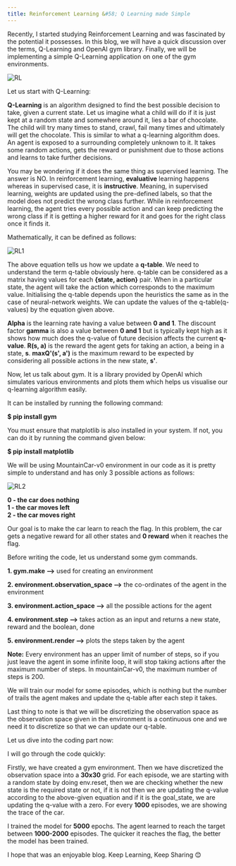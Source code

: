 ```yaml
---
title: Reinforcement Learning &#58; Q Learning made Simple
---
```

Recently, I started studying Reinforcement Learning and was fascinated by the potential it possesses. In this blog, we will have a quick discussion over the terms, Q-Learning and OpenAI gym library. Finally, we will be implementing a simple Q-Learning application on one of the gym environments.

![RL](https://i1.wp.com/enhancedatascience.com/wp-content/uploads/2017/07/reinforcementLearning.png?fit=437%2C450)

Let us start with Q-Learning:

**Q-Learning** is an algorithm designed to find the best possible decision to take, given a current state. Let us imagine what a child will do if it is just kept at a random state and somewhere around it, lies a bar of chocolate. The child will try many times to stand, crawl, fail many times and ultimately will get the chocolate. This is similar to what a q-learning algorithm does. An agent is exposed to a surrounding completely unknown to it. It takes some random actions, gets the reward or punishment due to those actions and learns to take further decisions. 

You may be wondering if it does the same thing as supervised learning. The answer is NO. In reinforcement learning, **evaluative** learning happens whereas in supervised case, it is **instructive**. Meaning, in supervised learning, weights are updated using the pre-defined labels, so that the model does not predict the wrong class further. While in reinforcement learning, the agent tries every possible action and can keep predicting the wrong class if it is getting a higher reward for it and goes for the right class once it finds it.


Mathematically, it can be defined as follows:


![RL1](https://miro.medium.com/max/1196/1*eyvquWnldzyJtyCT5cbljA.png)

The above equation tells us how we update a **q-table**. We need to understand the term q-table obviously here. q-table can be considered as a matrix having values for each **{state, action}** pair. When in a particular state, the agent will take the action which corresponds to the maximum value. Initialising the q-table depends upon the heuristics the same as in the case of neural-network weights. We can update the values of the q-table(q-values) by the equation given above.

**Alpha** is the learning rate having a value between **0 and 1**. The discount factor **gamma** is also a value between **0 and 1** but is typically kept high as it shows how much does the q-value of future decision affects the current **q-value**. **R(s, a)** is the reward the agent gets for taking an action, a being in a state, **s**.
**maxQ'(s', a')** is the maximum reward to be expected by considering all possible actions in the new state, **s'**. 

Now, let us talk about gym. It is a library provided by OpenAI which simulates various environments and plots them which helps us visualise our q-learning algorithm easily.

It can be installed by running the following command:

**$ pip install gym**

You must ensure that matplotlib is also installed in your system. If not, you can do it by running the command given below:

**$ pip install matplotlib**


We will be using MountainCar-v0 environment in our code as it is pretty simple to understand and has only 3 possible actions as follows:

![RL2](https://arunkrweb.github.io/images/2018/openai-gym/mountain-car-v0.gif)

**0 - the car does nothing** <br />
**1 - the car moves left** <br />
**2 - the car moves right**


Our goal is to make the car learn to reach the flag. In this problem, the car gets a negative reward for all other states and **0 reward** when it reaches the flag.



Before writing the code, let us understand some gym commands.

**1. gym.make -->** used for creating an environment

**2. environment.observation_space -->** the co-ordinates of the agent in the environment

**3. environment.action_space -->** all the possible actions for the agent

**4. environment.step -->** takes action as an input and returns a new state, reward and the boolean, done

**5. environment.render -->** plots the steps taken by the agent


**Note:** Every environment has an upper limit of number of steps, so if you just leave the agent in some infinite loop, it will stop taking actions after the maximum number of steps. In mountainCar-v0, the maximum number of steps is 200.


We will train our model for some episodes, which is nothing but the number of trails the agent makes and update the q-table after each step it takes.

Last thing to note is that we will be discretizing the observation space as the observation space given in the environment is a continuous one and we need it to discretize so that we can update our q-table.

Let us dive into the coding part now:



<script src="https://gist.github.com/spraphul/1c1da5a7c3b791213b257c9b9737ee69.js"></script>



I will go through the code quickly:

Firstly, we have created a gym environment. Then we have discretized the observation space into a **30x30** grid. For each episode, we are starting with a random state by doing env.reset, then we are checking whether the new state is the required state or not, if it is not then we are updating the q-value according to the above-given equation and if it is the goal_state, we are updating the q-value with a zero. For every **1000** episodes, we are showing the trace of the car.

I trained the model for **5000** epochs. The agent learned to reach the target between **1000-2000** episodes. The quicker it reaches the flag, the better the model has been trained.

I hope that was an enjoyable blog. 
Keep Learning, Keep Sharing 😊
